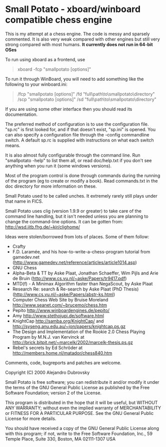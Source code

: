 Small Potato - xboard/winboard compatible chess engine
======================================================

This is my attempt at a chess engine.  The code is messy and sparsely commented.  It is also very
weak compared with other engines but still very strong compared with most humans. **It currently
does not run in 64-bit OSes**

To run using xboard as a frontend, use 
> xboard -fcp "smallpotato \[options\]"

To run it through WinBoard, you will need to add something like the following to your winboard.ini:  
> /fcp "smallpotato \[options\]" /fd "full\path\to\smallpotato\directory"  
> /scp "smallpotato \[options\]" /sd "full\path\to\smallpotato\directory"  

If you are using some other interface then you should read its documentation.

The preferred method of configuration is to use the configuration file.  "sp.rc" is first looked
for, and if that doesn't exist, "sp.ini" is opened.  You can also specify a configuration file
through the -config commandline switch.  A default sp.rc is supplied with instructions on what each
switch means.

It is also almost fully configurable through the command line.  Run "smallpotato -help" to list them
all, or read doc/help.txt if you don't see anything when you run it (some windows versions).

Most of the program control is done through commands during the running of the program (eg to create or
modify a book).  Read commands.txt in the doc directory for more information on these.

Small Potato used to be called unches. It extremely rarely still plays under that name in FICS.

Small Potato uses clig (version 1.9.9 or greater) to take care of the command line handling, but it
isn't needed unless you are planning to change the command-line options.  It can
be gotten from: http://wsd.iitb.fhg.de/~kir/clighome/

Ideas were stolen/borrowed from lots of places.  Some of them follow:

- Crafty
- F.D. Laramée, and his how-to-write-a-chess-program tutorial from gamedev.net (http://www.gamedev.net/reference/articles/article1014.asp)
- GNU Chess
- Alpha-Beta & TT by Aske Plaat, Jonathan Schaeffer, Wim Pijls and Arie de Bruin (http://www.cs.vu.nl/~aske/Papers/tr9417.pdf)
- MTD(f) - A Minimax Algorithm faster than NegaScout, by Aske Plaat
- Research Re: search & Re-search by Aske Plaat (PhD Thesis)  (http://www.cs.vu.nl/~aske/Papers/abstr-ks.html)
- Computer Chess Web Site by Bruise Moreland http://www.seanet.com/~brucemo/chess.htm
- Pepito <http://www.winboardengines.de/pepito/>
- Amy <http://www.stethojupi.de/software.html>
- KnightCap <http://samba.org/KnightCap/> and http://syseng.anu.edu.au/~jon/papers/knightcap.ps.gz
- The Design and Implementation of the Rookie 2.0 Chess Playing Program by M.N.J. van Kervinck at http://brick.bitpit.net/~marcelk/2002/marcelk-thesis.ps.gz
- Rebel's secrets by Ed Schröder at http://members.home.nl/matador/chess840.htm


Comments, code, bugreports and patches are welcome.


  Copyright (C) 2000 Alejandro Dubrovsky

  Small Potato is free software; you can redistribute it and/or modify
  it under the terms of the GNU General Public License as published by
  the Free Software Foundation; version 2 of the License.

  This program is distributed in the hope that it will be useful,
  but WITHOUT ANY WARRANTY; without even the implied warranty of
  MERCHANTABILITY or FITNESS FOR A PARTICULAR PURPOSE.  See the
  GNU General Public License for more details.

  You should have received a copy of the GNU General Public License
  along with this program; if not, write to the Free Software
  Foundation, Inc., 59 Temple Place, Suite 330, Boston, MA  02111-1307  USA
